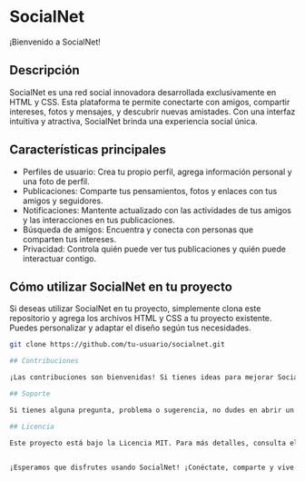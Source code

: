 # SocialNet

¡Bienvenido a SocialNet! 

## Descripción

SocialNet es una red social innovadora desarrollada exclusivamente en HTML y CSS. Esta plataforma te permite conectarte con amigos, compartir intereses, fotos y mensajes, y descubrir nuevas amistades. Con una interfaz intuitiva y atractiva, SocialNet brinda una experiencia social única.

## Características principales

- Perfiles de usuario: Crea tu propio perfil, agrega información personal y una foto de perfil.
- Publicaciones: Comparte tus pensamientos, fotos y enlaces con tus amigos y seguidores.
- Notificaciones: Mantente actualizado con las actividades de tus amigos y las interacciones en tus publicaciones.
- Búsqueda de amigos: Encuentra y conecta con personas que comparten tus intereses.
- Privacidad: Controla quién puede ver tus publicaciones y quién puede interactuar contigo.

## Cómo utilizar SocialNet en tu proyecto

Si deseas utilizar SocialNet en tu proyecto, simplemente clona este repositorio y agrega los archivos HTML y CSS a tu proyecto existente. Puedes personalizar y adaptar el diseño según tus necesidades.

```bash
git clone https://github.com/tu-usuario/socialnet.git

## Contribuciones

¡Las contribuciones son bienvenidas! Si tienes ideas para mejorar SocialNet, siéntete libre de hacer un fork del repositorio, realizar tus modificaciones y enviarnos un pull request.

## Soporte

Si tienes alguna pregunta, problema o sugerencia, no dudes en abrir un issue en este repositorio. Estaremos encantados de ayudarte.

## Licencia

Este proyecto está bajo la Licencia MIT. Para más detalles, consulta el archivo LICENSE.


¡Esperamos que disfrutes usando SocialNet! ¡Conéctate, comparte y vive una experiencia social increíble!
